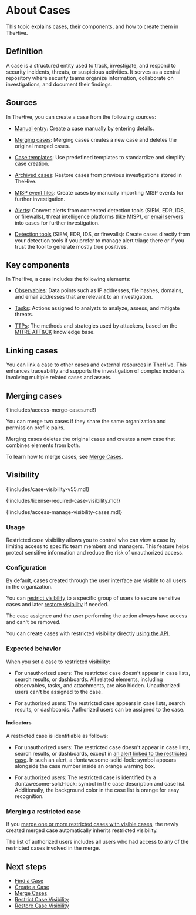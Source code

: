 # About Cases

This topic explains cases, their components, and how to create them in TheHive.

## Definition

A case is a structured entity used to track, investigate, and respond to security incidents, threats, or suspicious activities. It serves as a central repository where security teams organize information, collaborate on investigations, and document their findings.

## Sources

In TheHive, you can create a case from the following sources:

* [Manual entry](../cases/create-a-new-case.md#create-an-empty-case): Create a case manually by entering details.

* [Merging cases](#merging-cases): Merging cases creates a new case and deletes the original merged cases.

* [Case templates](../cases/create-a-new-case.md#create-a-case-from-a-template): Use predefined templates to standardize and simplify case creation.

* [Archived cases](../cases/create-a-new-case.md#create-a-case-from-an-archived-case): Restore cases from previous investigations stored in TheHive.

* [MISP event files](../cases/create-a-new-case.md#create-a-case-from-a-misp-event): Create cases by manually importing MISP events for further investigation.

* [Alerts](../cases/create-a-new-case.md#create-a-case-from-an-alert): Convert alerts from connected detection tools (SIEM, EDR, IDS, or firewalls), threat intelligence platforms (like MISP), or [email servers](../../../administration/email-intake-connector.md) into cases for further investigation.

* [Detection tools](../cases/create-a-new-case.md#create-a-case-from-a-detection-tool) (SIEM, EDR, IDS, or firewalls): Create cases directly from your detection tools if you prefer to manage alert triage there or if you trust the tool to generate mostly true positives.

## Key components

In TheHive, a case includes the following elements:

* [Observables](../cases/cases-description/observables.md): Data points such as IP addresses, file hashes, domains, and email addresses that are relevant to an investigation.

* [Tasks](../tasks/about-tasks.md): Actions assigned to analysts to analyze, assess, and mitigate threats.

* [TTPs](../cases/cases-description/ttps.md): The methods and strategies used by attackers, based on the [MITRE ATT&CK](https://attack.mitre.org/) knowledge base.

## Linking cases

You can link a case to other cases and external resources in TheHive. This enhances traceability and supports the investigation of complex incidents involving multiple related cases and assets.



## Merging cases

{!includes/access-merge-cases.md!}

You can merge two cases if they share the same organization and permission profile pairs.

Merging cases deletes the original cases and creates a new case that combines elements from both.

To learn how to merge cases, see [Merge Cases](../cases/merge-cases.md).

## Visibility

{!includes/case-visibility-v55.md!}

{!includes/license-required-case-visibility.md!}

{!includes/access-manage-visibility-cases.md!}

### Usage

Restricted case visibility allows you to control who can view a case by limiting access to specific team members and managers. This feature helps protect sensitive information and reduce the risk of unauthorized access.

### Configuration

By default, cases created through the user interface are visible to all users in the organization. 

You can [restrict visibility](restrict-visibility-case.md) to a specific group of users to secure sensitive cases and later [restore visibility](restore-visibility-case.md) if needed. 

The case assignee and the user performing the action always have access and can't be removed.

You can create cases with restricted visibility directly [using the API](https://docs.strangebee.com/thehive/api-docs/#tag/Case).

### Expected behavior

When you set a case to restricted visibility:

* For unauthorized users: The restricted case doesn't appear in case lists, search results, or dashboards. All related elements, including observables, tasks, and attachments, are also hidden. Unauthorized users can't be assigned to the case.

* For authorized users: The restricted case appears in case lists, search results, or dashboards. Authorized users can be assigned to the case.

#### Indicators

A restricted case is identifiable as follows:

* For unauthorized users: The restricted case doesn't appear in case lists, search results, or dashboards, except in [an alert linked to the restricted case](../alerts/alerts-description/new-case-from-selection.md). In such an alert, a :fontawesome-solid-lock: symbol appears alongside the case number inside an orange warning box.

* For authorized users: The restricted case is identified by a :fontawesome-solid-lock: symbol in the case description and case list. Additionally, the background color in the case list is orange for easy recognition.

### Merging a restricted case

If you [merge one or more restricted cases with visible cases](merge-cases.md), the newly created merged case automatically inherits restricted visibility.

The list of authorized users includes all users who had access to any of the restricted cases involved in the merge.

## Next steps

* [Find a Case](../cases/search-for-cases/find-a-case.md)
* [Create a Case](../cases/create-a-new-case.md)
* [Merge Cases](../cases/merge-cases.md)
* [Restrict Case Visibility](restrict-visibility-case.md)
* [Restore Case Visibility](restore-visibility-case.md)